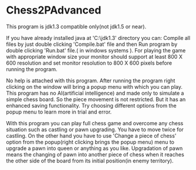 # Chess2PAdvanced
This program is jdk1.3 compatible only(not jdk1.5 or near).

If you have already installed java at 'C:\jdk1.3' directory you can:
Compile all files by just double clicking 'Compile.bat' file and then
Run program by double clicking 'Run.bat' file.( in windows systems ).
For playing the game with appropriate window size
your monitor should support at least 800 X 600 resolution and
set monitor resolution to 800 X 600 pixels before running the program.

No help is attached with this program. After running the program right clicking on the window
will bring a popup menu with which you can play. This program has no AI(artificial intelligence)
and made only to simulate a simple chess board. So the piece movement is not restricted.
But it has an enhanced saving functionality.
Try choosing different options from the popup menu to learn more in trial and error.

With this program you can play full chess game and overcome any chess situation such
 as castling
or pawn upgrading. You have to move twice for castling. On the other hand you have to use
'Change a piece of chess' option from the popup(right clicking brings the popup menu)
 menu to upgrade a pawn into queen
 or anything as you like. Upgradation of pawn means the changing of pawn into another
piece of chess when it reaches the other side of the board from its
 initial position(in enemy territory).
